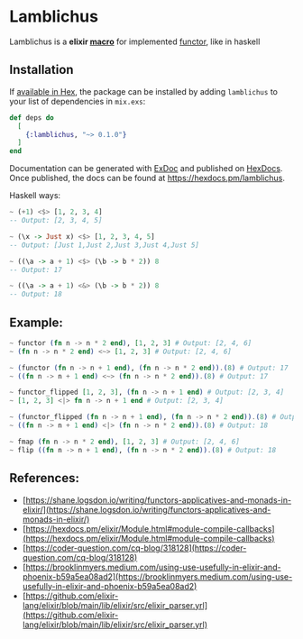 # Lamblichus

Lamblichus is a **elixir [macro](https://elixir-lang.org/getting-started/meta/macros.html)** for implemented [functor](https://www.haskellforall.com/2012/09/the-functor-design-pattern.html), like in haskell

## Installation

If [available in Hex](https://hex.pm/docs/publish), the package can be installed
by adding `lamblichus` to your list of dependencies in `mix.exs`:

```elixir
def deps do
  [
    {:lamblichus, "~> 0.1.0"}
  ]
end
```

Documentation can be generated with [ExDoc](https://github.com/elixir-lang/ex_doc)
and published on [HexDocs](https://hexdocs.pm). Once published, the docs can
be found at <https://hexdocs.pm/lamblichus>.


Haskell ways:
```hs
~ (+1) <$> [1, 2, 3, 4]
-- Output: [2, 3, 4, 5]

~ (\x -> Just x) <$> [1, 2, 3, 4, 5]
-- Output: [Just 1,Just 2,Just 3,Just 4,Just 5]

~ ((\a -> a + 1) <$> (\b -> b * 2)) 8
-- Output: 17

~ ((\a -> a + 1) <&> (\b -> b * 2)) 8
-- Output: 18
```

## Example: 

```ex
~ functor (fn n -> n * 2 end), [1, 2, 3] # Output: [2, 4, 6]
~ (fn n -> n * 2 end) <~> [1, 2, 3] # Output: [2, 4, 6]

~ (functor (fn n -> n + 1 end), (fn n -> n * 2 end)).(8) # Output: 17
~ ((fn n -> n + 1 end) <~> (fn n -> n * 2 end)).(8) # Output: 17

~ functor_flipped [1, 2, 3], (fn n -> n + 1 end) # Output: [2, 3, 4]
~ [1, 2, 3] <|> fn n -> n + 1 end # Output: [2, 3, 4]

~ (functor_flipped (fn n -> n + 1 end), (fn n -> n * 2 end)).(8) # Output: 18
~ ((fn n -> n + 1 end) <|> (fn n -> n * 2 end)).(8) # Output: 18

~ fmap (fn n -> n * 2 end), [1, 2, 3] # Output: [2, 4, 6]
~ flip ((fn n -> n + 1 end), (fn n -> n * 2 end)).(8) # Output: 18
```

## References:
- [https://shane.logsdon.io/writing/functors-applicatives-and-monads-in-elixir/](https://shane.logsdon.io/writing/functors-applicatives-and-monads-in-elixir/)
- [https://hexdocs.pm/elixir/Module.html#module-compile-callbacks](https://hexdocs.pm/elixir/Module.html#module-compile-callbacks)
- [https://coder-question.com/cq-blog/318128](https://coder-question.com/cq-blog/318128)
- [https://brooklinmyers.medium.com/using-use-usefully-in-elixir-and-phoenix-b59a5ea08ad2](https://brooklinmyers.medium.com/using-use-usefully-in-elixir-and-phoenix-b59a5ea08ad2)
- [https://github.com/elixir-lang/elixir/blob/main/lib/elixir/src/elixir_parser.yrl](https://github.com/elixir-lang/elixir/blob/main/lib/elixir/src/elixir_parser.yrl)